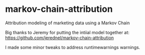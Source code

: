 # markov-chain-attribution
Attribution modeling of marketing data using a Markov Chain

Big thanks to Jeremy for putting the intiial model together at: https://github.com/jerednel/markov-chain-attribution

I made some minor tweaks to address runtimewarnings warnings.
